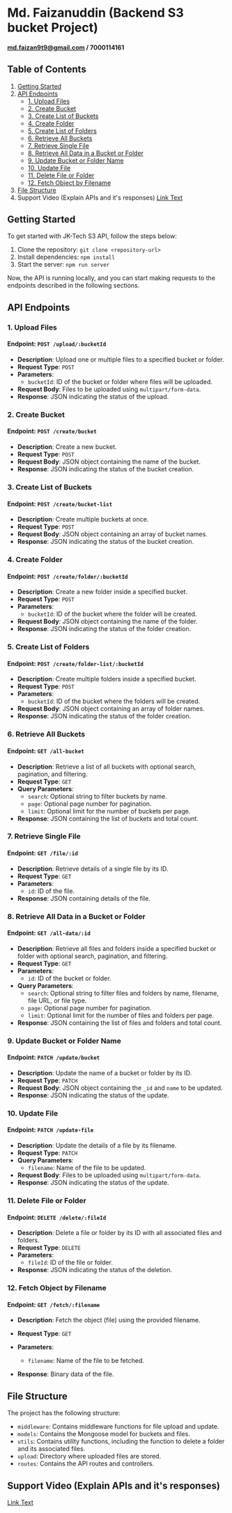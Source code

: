 # Md. Faizanuddin (Backend S3 bucket Project)
#### md.faizan9t9@gmail.com / 7000114161

## Table of Contents

1. [Getting Started](#getting-started)
2. [API Endpoints](#api-endpoints)
    - [1. Upload Files](#1-upload-files)
    - [2. Create Bucket](#2-create-bucket)
    - [3. Create List of Buckets](#3-create-list-of-buckets)
    - [4. Create Folder](#4-create-folder)
    - [5. Create List of Folders](#5-create-list-of-folders)
    - [6. Retrieve All Buckets](#6-retrieve-all-buckets)
    - [7. Retrieve Single File](#7-retrieve-single-file)
    - [8. Retrieve All Data in a Bucket or Folder](#8-retrieve-all-data-in-a-bucket-or-folder)
    - [9. Update Bucket or Folder Name](#9-update-bucket-or-folder-name)
    - [10. Update File](#10-update-file)
    - [11. Delete File or Folder](#11-delete-file-or-folder)
    - [12. Fetch Object by Filename](#12-fetch-object-by-filename)
3. [File Structure](#file-structure)
4. Support Video (Explain APIs and it's responses)
[Link Text](https://drive.google.com/file/d/1IQtaXIlOm3P8RJgRWGPw2wvQuXZYa9vT/view?usp=sharing)

## Getting Started

To get started with JK-Tech S3 API, follow the steps below:

1. Clone the repository: `git clone <repository-url>`
2. Install dependencies: `npm install`
3. Start the server: `npm run server`

Now, the API is running locally, and you can start making requests to the endpoints described in the following sections.

## API Endpoints

### 1. Upload Files

#### Endpoint: `POST /upload/:bucketId`
- **Description**: Upload one or multiple files to a specified bucket or folder.
- **Request Type**: `POST`
- **Parameters**:
  - `bucketId`: ID of the bucket or folder where files will be uploaded.
- **Request Body**: Files to be uploaded using `multipart/form-data`.
- **Response**: JSON indicating the status of the upload.

### 2. Create Bucket

#### Endpoint: `POST /create/bucket`
- **Description**: Create a new bucket.
- **Request Type**: `POST`
- **Request Body**: JSON object containing the name of the bucket.
- **Response**: JSON indicating the status of the bucket creation.

### 3. Create List of Buckets

#### Endpoint: `POST /create/bucket-list`
- **Description**: Create multiple buckets at once.
- **Request Type**: `POST`
- **Request Body**: JSON object containing an array of bucket names.
- **Response**: JSON indicating the status of the bucket creation.

### 4. Create Folder

#### Endpoint: `POST /create/folder/:bucketId`
- **Description**: Create a new folder inside a specified bucket.
- **Request Type**: `POST`
- **Parameters**:
  - `bucketId`: ID of the bucket where the folder will be created.
- **Request Body**: JSON object containing the name of the folder.
- **Response**: JSON indicating the status of the folder creation.

### 5. Create List of Folders

#### Endpoint: `POST /create/folder-list/:bucketId`
- **Description**: Create multiple folders inside a specified bucket.
- **Request Type**: `POST`
- **Parameters**:
  - `bucketId`: ID of the bucket where the folders will be created.
- **Request Body**: JSON object containing an array of folder names.
- **Response**: JSON indicating the status of the folder creation.

### 6. Retrieve All Buckets

#### Endpoint: `GET /all-bucket`
- **Description**: Retrieve a list of all buckets with optional search, pagination, and filtering.
- **Request Type**: `GET`
- **Query Parameters**:
  - `search`: Optional string to filter buckets by name.
  - `page`: Optional page number for pagination.
  - `limit`: Optional limit for the number of buckets per page.
- **Response**: JSON containing the list of buckets and total count.

### 7. Retrieve Single File

#### Endpoint: `GET /file/:id`
- **Description**: Retrieve details of a single file by its ID.
- **Request Type**: `GET`
- **Parameters**:
  - `id`: ID of the file.
- **Response**: JSON containing details of the file.

### 8. Retrieve All Data in a Bucket or Folder

#### Endpoint: `GET /all-data/:id`
- **Description**: Retrieve all files and folders inside a specified bucket or folder with optional search, pagination, and filtering.
- **Request Type**: `GET`
- **Parameters**:
  - `id`: ID of the bucket or folder.
- **Query Parameters**:
  - `search`: Optional string to filter files and folders by name, filename, file URL, or file type.
  - `page`: Optional page number for pagination.
  - `limit`: Optional limit for the number of files and folders per page.
- **Response**: JSON containing the list of files and folders and total count.

### 9. Update Bucket or Folder Name

#### Endpoint: `PATCH /update/bucket`
- **Description**: Update the name of a bucket or folder by its ID.
- **Request Type**: `PATCH`
- **Request Body**: JSON object containing the `_id` and `name` to be updated.
- **Response**: JSON indicating the status of the update.

### 10. Update File

#### Endpoint: `PATCH /update-file`
- **Description**: Update the details of a file by its filename.
- **Request Type**: `PATCH`
- **Query Parameters**:
  - `filename`: Name of the file to be updated.
- **Request Body**: Files to be uploaded using `multipart/form-data`.
- **Response**: JSON indicating the status of the update.

### 11. Delete File or Folder

#### Endpoint: `DELETE /delete/:fileId`
- **Description**: Delete a file or folder by its ID with all associated files and folders.
- **Request Type**: `DELETE`
- **Parameters**:
  - `fileId`: ID of the file or folder.
- **Response**: JSON indicating the status of the deletion.

### 12. Fetch Object by Filename

#### Endpoint: `GET /fetch/:filename`
- **Description**: Fetch the object (file) using the provided filename.
- **Request Type**: `GET`
- **Parameters**:
  - `filename`: Name of the file to be fetched.


- **Response**: Binary data of the file.

## File Structure

The project has the following structure:

- `middleware`: Contains middleware functions for file upload and update.
- `models`: Contains the Mongoose model for buckets and files.
- `utils`: Contains utility functions, including the function to delete a folder and its associated files.
- `upload`: Directory where uploaded files are stored.
- `routes`: Contains the API routes and controllers.

## Support Video (Explain APIs and it's responses)

[Link Text](https://drive.google.com/file/d/1IQtaXIlOm3P8RJgRWGPw2wvQuXZYa9vT/view?usp=sharing)
